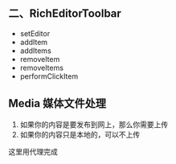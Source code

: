 ## 二、RichEditorToolbar

- setEditor
- addItem
- addItems
- removeItem
- removeItems
- performClickItem


## Media 媒体文件处理
1. 如果你的内容是要发布到网上，那么你需要上传
2. 如果你的内容只是本地的，可以不上传

这里用代理完成